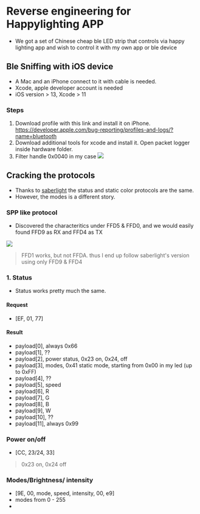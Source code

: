 # Reverse engineering for Happylighting APP
- We got a set of Chinese cheap ble LED strip that controls via happy lighting app and wish to control it with my own app or ble device
## Ble Sniffing with iOS device
- A Mac and an iPhone connect to it with cable is needed.
- Xcode, apple developer account is needed
- iOS version > 13, Xcode > 11
### Steps
1. Download profile with this link and install it on iPhone.
https://developer.apple.com/bug-reporting/profiles-and-logs/?name=bluetooth
2. Download additional tools for xcode and install it. Open packet logger inside hardware folder.
3. Filter handle 0x0040 in my case
![](https://i.imgur.com/GAbGqIO.png)

## Cracking the protocols
- Thanks to [saberlight](https://gitlab.com/madhead/saberlight/blob/master/protocols/Triones/protocol.md) the status and static color protocols are the same.
- However, the modes is a different story.
### SPP like protocol

- Discovered the characteritics under FFD5 & FFD0, and we would easily found FFD9 as RX and FFD4 as TX

![](https://i.imgur.com/xJhre5d.jpg)
> FFD1 works, but not FFDA.
> thus I end up follow saberlight's version using only FFD9 & FFD4
 
### 1. Status
- Status works pretty much the same.
#### Request 
- [EF, 01, 77]
#### Result
- payload[0], always 0x66
- payload[1], ??
- payload[2], power status, 0x23 on, 0x24, off
- payload[3], modes, 0x41 static mode, starting from 0x00 in my led (up to 0xFF)
- payload[4], ??
- payload[5], speed
- payload[6], R
- payload[7], G
- payload[8], B
- payload[9], W
- payload[10], ?? 
- payload[11], always 0x99

### Power on/off
- [CC, 23/24, 33]
> 0x23 on, 0x24 off
> 
### Modes/Brightness/ intensity
- [9E, 00, mode, speed, intensity, 00, e9]
- modes from 0 - 255
- 